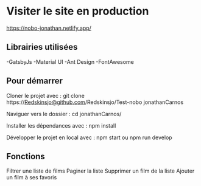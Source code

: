 # Visiter le site en production
https://nobo-jonathan.netlify.app/

## Librairies utilisées
-GatsbyJs
-Material UI
-Ant Design
-FontAwesome

## Pour démarrer
Cloner le projet avec :
git clone https://Redskinsjo@github.com/Redskinsjo/Test-nobo jonathanCarnos

Naviguer vers le dossier :
cd jonathanCarnos/

Installer les dépendances avec :
npm install

Développer le projet en local avec :
npm start
ou
npm run develop

## Fonctions
Filtrer une liste de films
Paginer la liste
Supprimer un film de la liste
Ajouter un film à ses favoris
